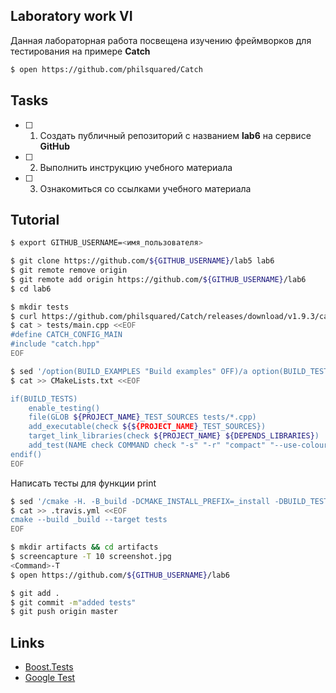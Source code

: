 ## Laboratory work VI

Данная лабораторная работа посвещена изучению фреймворков для тестирования на примере **Catch**

```bash
$ open https://github.com/philsquared/Catch
```

## Tasks

- [ ] 1. Создать публичный репозиторий с названием **lab6** на сервисе **GitHub**
- [ ] 2. Выполнить инструкцию учебного материала
- [ ] 3. Ознакомиться со ссылками учебного материала

## Tutorial

```bash
$ export GITHUB_USERNAME=<имя_пользователя>
```

```bash
$ git clone https://github.com/${GITHUB_USERNAME}/lab5 lab6
$ git remote remove origin
$ git remote add origin https://github.com/${GITHUB_USERNAME}/lab6
$ cd lab6
```

```bash
$ mkdir tests
$ curl https://github.com/philsquared/Catch/releases/download/v1.9.3/catch.hpp -o tests/catch.hpp
$ cat > tests/main.cpp <<EOF
#define CATCH_CONFIG_MAIN
#include "catch.hpp"
EOF
```

```bash
$ sed '/option(BUILD_EXAMPLES "Build examples" OFF)/a option(BUILD_TESTS "Build tests" OFF)' CMakeLists.txt
$ cat >> CMakeLists.txt <<EOF

if(BUILD_TESTS)
	enable_testing()
	file(GLOB ${PROJECT_NAME}_TEST_SOURCES tests/*.cpp)
	add_executable(check ${${PROJECT_NAME}_TEST_SOURCES})
	target_link_libraries(check ${PROJECT_NAME} ${DEPENDS_LIBRARIES})
	add_test(NAME check COMMAND check "-s" "-r" "compact" "--use-colour" "yes") 
endif()
EOF
```

Написать тесты для функции print

```bash
$ sed '/cmake -H. -B_build -DCMAKE_INSTALL_PREFIX=_install -DBUILD_TESTS=ON' CMakeLists.txt
$ cat >> .travis.yml <<EOF
cmake --build _build --target tests
EOF
```

```bash
$ mkdir artifacts && cd artifacts
$ screencapture -T 10 screenshot.jpg
<Command>-T
$ open https://github.com/${GITHUB_USERNAME}/lab6
```

```bash
$ git add .
$ git commit -m"added tests"
$ git push origin master
```

## Links

- [Boost.Tests](http://www.boost.org/doc/libs/1_63_0/libs/test/doc/html/)
- [Google Test](https://github.com/google/googletest)
